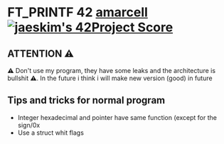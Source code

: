 # FT_PRINTF 42 [amarcell](https://profile.intra.42.fr/users/amarcell) [![jaeskim's 42Project Score](https://badge42.herokuapp.com/api/project/amarcell/ft_printf)](https://github.com/JaeSeoKim/badge42)
## ATTENTION ⚠️
⚠️ Don't use my program, they have some leaks and the architecture is bullshit ⚠️.
In the future i think i will make new version (good) in future


## Tips and tricks for normal program
- Integer hexadecimal and pointer have same function (except for the sign/0x
- Use a struct whit flags
